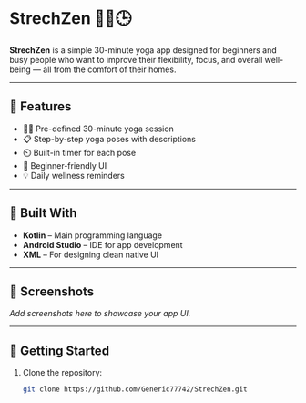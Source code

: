 # StrechZen 🧘‍♀️🕒

**StrechZen** is a simple 30-minute yoga app designed for beginners and busy people who want to improve their flexibility, focus, and overall well-being — all from the comfort of their homes.

---

## 🌟 Features

- 🧘‍♂️ Pre-defined 30-minute yoga session
- 📋 Step-by-step yoga poses with descriptions
- ⏲️ Built-in timer for each pose
- 📱 Beginner-friendly UI
- 💡 Daily wellness reminders

---

## 📱 Built With

- **Kotlin** – Main programming language  
- **Android Studio** – IDE for app development  
- **XML** – For designing clean native UI  

---

## 📸 Screenshots

_Add screenshots here to showcase your app UI._

---

## 🚀 Getting Started

1. Clone the repository:
   ```bash
   git clone https://github.com/Generic77742/StrechZen.git
